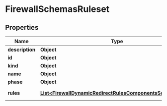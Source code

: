 

# FirewallSchemasRuleset


## Properties

| Name | Type | Description | Notes |
|------------ | ------------- | ------------- | -------------|
|**description** | **Object** |  |  [optional] |
|**id** | **Object** |  |  [optional] |
|**kind** | **Object** |  |  [optional] |
|**name** | **Object** |  |  [optional] |
|**phase** | **Object** |  |  [optional] |
|**rules** | [**List&lt;FirewallDynamicRedirectRulesComponentsSchemasRule&gt;**](FirewallDynamicRedirectRulesComponentsSchemasRule.md) | The rules in the ruleset. |  [optional] |



